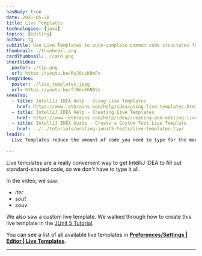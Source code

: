 ```yaml
---
hasBody: true
date: 2021-05-28
title: Live Templates
technologies: [java]
topics: [editing]
author: tg
subtitle: Use Live Templates to auto-complete common code structures for you
thumbnail: ./thumbnail.png
cardThumbnail: ./card.png
shortVideo:
  poster: ./tip.png
  url: https://youtu.be/RyJ0ucK8mFo
longVideo:
  poster: ./live_templates.jpeg
  url: https://youtu.be/ffBeoE6NBSs
seealso:
  - title: IntelliJ IDEA Help - Using Live Templates
    href: https://www.jetbrains.com/help/idea/using-live-templates.html
  - title: IntelliJ IDEA Help - Creating Live Templates
    href: https://www.jetbrains.com/help/idea/creating-and-editing-live-templates.html
  - title: IntelliJ IDEA Guide - Create a Custom Test Live Template
    href: ../../tutorials/writing-junit5-tests/live-templates-tip/
leadin: |
  Live Templates reduce the amount of code you need to type for the more common code constructs. You can use _psvm_ or _main_ to create the main Java method, for example. There are lots of live templates including _fori_ for a for i loop and _nn_ for not null, plus many more.
  
---
```

Live templates are a really convenient way to get IntelliJ IDEA to fill out standard-shaped code, so we don't have to type it all.

In the video, we saw:
 - _iter_
 - _sout_
 - _souv_

We also saw a custom live template. We walked through how to create this live template in the [JUnit 5 Tutorial](../../tutorials/writing-junit5-tests/live-templates-tip/).

You can see a list of all available live templates in **[Preferences/Settings | Editor | Live Templates](https://www.jetbrains.com/help/idea/settings-live-templates.html)**.

---